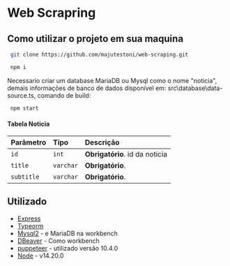 # Web Scrapring

## Como utilizar o projeto em sua maquina

```bash
 git clone https://github.com/majutestoni/web-scraping.git
```

```bash
 npm i
```

Necessario criar um database MariaDB ou Mysql como o nome "noticia", demais informações de banco de dados disponível em: src\database\data-source.ts, comando de build:

```bash
 npm start
```

#### Tabela Noticia

| Parâmetro  | Tipo      | Descrição                      |
| :--------- | :-------- | :----------------------------- |
| `id`       | `int`     | **Obrigatório**. id da noticia |
| `title`    | `varchar` | **Obrigatório**.               |
| `subtitle` | `varchar` | **Obrigatório**.               |


## Utilizado
 - [Express](https://expressjs.com/pt-br/)
 - [Typeorm](https://typeorm.io/)
 - [Mysql2](https://www.npmjs.com/package/mysql2) - e MariaDB na workbench 
 - [DBeaver](https://dbeaver.io/download/) - Como workbench
 - [puppeteer](https://pptr.dev/) - utilizado versão 10.4.0
 - [Node](https://nodejs.org/en) - v14.20.0

